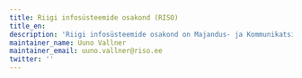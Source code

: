 ```yaml
---
title: Riigi infosüsteemide osakond (RISO)
title_en:
description: 'Riigi infosüsteemide osakond on Majandus- ja Kommunikatsiooniministeeriumi struktuuriüksus, mis allub ja saab ülesandeid kantslerilt.'
maintainer_name: Uuno Vallner
maintainer_email: uuno.vallner@riso.ee
twitter: ''
---
```

